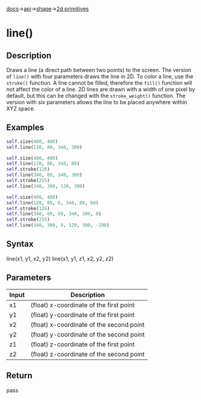 [docs](/docs/)→[api](/docs/api)→[shape](/docs/api/shape/)→[2d primitives](/docs/api/shape/2d_primitives/)

# line()

## Description

Draws a line (a direct path between two points) to the screen. The version of `line()` with four parameters draws the line in 2D. To color a line, use the `stroke()` function. A line cannot be filled, therefore the `fill()` function will not affect the color of a line. 2D lines are drawn with a width of one pixel by default, but this can be changed with the `stroke_weight()` function. The version with six parameters allows the line to be placed anywhere within XYZ space.

## Examples

```py
self.size(400, 400)
self.line(120, 80, 340, 300)
```

```py
self.size(400, 400)
self.line(120, 80, 340, 80)
self.stroke(126)
self.line(340, 80, 340, 300)
self.stroke(255)
self.line(340, 300, 120, 300)
```

```py
self.size(400, 400)
self.line(120, 80, 0, 340, 80, 60)
self.stroke(126)
self.line(340, 80, 60, 340, 300, 0)
self.stroke(255)
self.line(340, 300, 0, 120, 300, -200)
```

## Syntax

line(x1, y1, x2, y2)
line(x1, y1, z1, x2, y2, z2)

## Parameters

| Input | Description |
|-------|-------------|
| x1 | (float)	x-coordinate of the first point |
| y1 | (float)	y-coordinate of the first point |
| x2 | (float)	x-coordinate of the second point |
| y2 | (float)	y-coordinate of the second point |
| z1 | (float)	z-coordinate of the first point |
| z2 | (float)	z-coordinate of the second point |

## Return

pass